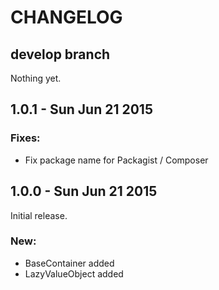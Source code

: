 # CHANGELOG

## develop branch

Nothing yet.

## 1.0.1 - Sun Jun 21 2015

### Fixes:

* Fix package name for Packagist / Composer

## 1.0.0 - Sun Jun 21 2015

Initial release.

### New:

* BaseContainer added
* LazyValueObject added